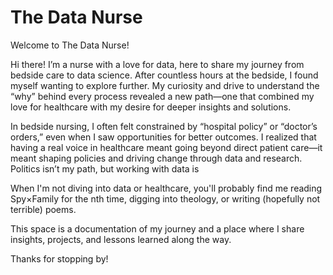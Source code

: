 # The Data Nurse

Welcome to The Data Nurse!

Hi there! I’m a nurse with a love for data, here to share my journey from bedside care to data science. 
After countless hours at the bedside, I found myself wanting to explore further. My curiosity and drive to understand the “why” behind every process revealed a new path—one that combined my love for healthcare with my desire for deeper insights and solutions.

In bedside nursing, I often felt constrained by “hospital policy” or “doctor’s orders,” even when I saw opportunities for better outcomes. I realized that having a real voice in healthcare meant going beyond direct patient care—it meant shaping policies and driving change through data and research. Politics isn’t my path, but working with data is

When I'm not diving into data or healthcare, you'll probably find me reading Spy×Family for the nth time, digging into theology, or writing (hopefully not terrible) poems. 

This space is a documentation of my journey and a place where I share insights, projects, and lessons learned along the way.

Thanks for stopping by!
